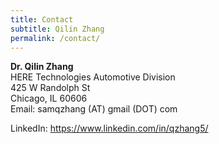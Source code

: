 ```yaml
---
title: Contact
subtitle: Qilin Zhang
permalink: /contact/
---
```


**Dr. Qilin Zhang**  
HERE Technologies Automotive Division  
425 W Randolph St  
Chicago, IL 60606  
Email: samqzhang (AT) gmail (DOT) com

LinkedIn: https://www.linkedin.com/in/qzhang5/
